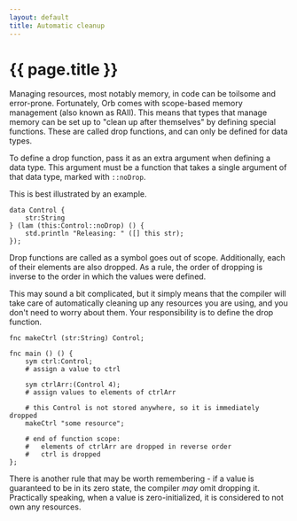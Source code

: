 ```yaml
---
layout: default
title: Automatic cleanup
---
```

# {{ page.title }}

Managing resources, most notably memory, in code can be toilsome and error-prone. Fortunately, Orb comes with scope-based memory management (also known as RAII). This means that types that manage memory can be set up to "clean up after themselves" by defining special functions. These are called drop functions, and can only be defined for data types.

To define a drop function, pass it as an extra argument when defining a data type. This argument must be a function that takes a single argument of that data type, marked with `::noDrop`.

This is best illustrated by an example.

```
data Control {
    str:String
} (lam (this:Control::noDrop) () {
    std.println "Releasing: " ([] this str);
});
```

Drop functions are called as a symbol goes out of scope. Additionally, each of their elements are also dropped. As a rule, the order of dropping is inverse to the order in which the values were defined.

This may sound a bit complicated, but it simply means that the compiler will take care of automatically cleaning up any resources you are using, and you don't need to worry about them. Your responsibility is to define the drop function.

```
fnc makeCtrl (str:String) Control;

fnc main () () {
    sym ctrl:Control;
    # assign a value to ctrl

    sym ctrlArr:(Control 4);
    # assign values to elements of ctrlArr

    # this Control is not stored anywhere, so it is immediately dropped
    makeCtrl "some resource";

    # end of function scope:
    #   elements of ctrlArr are dropped in reverse order
    #   ctrl is dropped
};
```

There is another rule that may be worth remembering - if a value is guaranteed to be in its zero state, the compiler *may* omit dropping it. Practically speaking, when a value is zero-initialized, it is considered to not own any resources.